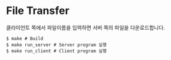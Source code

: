 # File Transfer

클라이언트 쪽에서 파일이름을 입력하면 서버 쪽의 파일을 다운로드합니다.

```
$ make # Build
$ make run_server # Server program 실행
$ make run_client # Client program 실행
```
